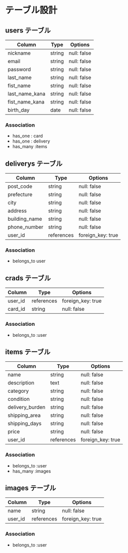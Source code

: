 # テーブル設計

## users テーブル

|     Column       |    Type   |   Options      |
| ---------------  | --------- | -------------- |
| nickname         | string    | null: false    |
| email            | string    | null: false    |
| password         | string    | null: false    |
| last_name        | string    | null: false    |
| fist_name        | string    | null: false    |
| last_name_kana   | string    | null: false    |
| fist_name_kana   | string    | null: false    |
| birth_day        | date      | null: false    |

### Association

- has_one : card
- has_one : delivery
- has_many :items


## deliverys テーブル

|    Column      |    Type     |      Options       |
| ------------   | ----------  | ------------------ |
| post_code      | string      | null: false        |
| prefecture     | string      | null: false        |
| city           | string      | null: false        |
| address        | string      | null: false        |    
| building_name  | string      | null: false        |
| phone_number   | string      | null: false        |
| user_id        | references  | foreign_key: true  |

### Association

- belongs_to user


## crads テーブル

|     Column     |    Type     |     Options       |
| -------------- | ----------- | ----------------- |
| user_id        | references  | foreign_key: true |
| card_id        | string      | null: false       |

### Association

- belongs_to :user


## items テーブル

|    Column      |    Type     |      Options       |
| ------------   | ----------  | ------------------ |
| name           | string      | null: false        |
| description    | text        | null: false        |
| category       | string      | null: false        |
| condition      | string      | null: false        |
| delivery_burden| string      | null: false        |
| shipping_area  | string      | null: false        |
| shipping_days  | string      | null: false        |
| price          | string      | null: false        |
| user_id        | references  | foreign_key: true  |

### Association

- belongs_to :user
- has_many :images


## images テーブル

|    Column      |    Type     |      Options       |
| ------------   | ----------  | ------------------ |
| name           | string      | null: false        |
| user_id        | references  | foreign_key: true  |

### Association

- belongs_to :user